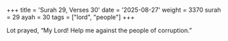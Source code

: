 +++
title = 'Surah 29, Verses 30'
date = '2025-08-27'
weight = 3370
surah = 29
ayah = 30
tags = ["lord", "people"]
+++

Lot prayed, “My Lord! Help me against the people of corruption.”